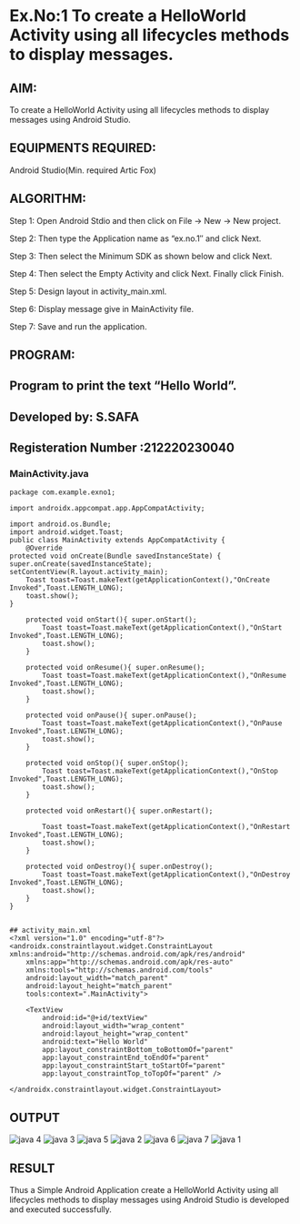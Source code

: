 # Ex.No:1 To create a HelloWorld Activity using all lifecycles methods to display messages.


## AIM:

To create a HelloWorld Activity using all lifecycles methods to display messages using Android Studio.

## EQUIPMENTS REQUIRED:

Android Studio(Min. required Artic Fox)

## ALGORITHM:

Step 1: Open Android Stdio and then click on File -> New -> New project.

Step 2: Then type the Application name as “ex.no.1″ and click Next. 

Step 3: Then select the Minimum SDK as shown below and click Next.

Step 4: Then select the Empty Activity and click Next. Finally click Finish.

Step 5: Design layout in activity_main.xml.

Step 6: Display message give in MainActivity file.

Step 7: Save and run the application.

## PROGRAM:


## Program to print the text “Hello World”.
## Developed by: S.SAFA
## Registeration Number :212220230040

### MainActivity.java
```
package com.example.exno1;

import androidx.appcompat.app.AppCompatActivity;

import android.os.Bundle;
import android.widget.Toast;
public class MainActivity extends AppCompatActivity {
    @Override
protected void onCreate(Bundle savedInstanceState) { super.onCreate(savedInstanceState); setContentView(R.layout.activity_main);
    Toast toast=Toast.makeText(getApplicationContext(),"OnCreate Invoked",Toast.LENGTH_LONG);
    toast.show();
}

    protected void onStart(){ super.onStart();
        Toast toast=Toast.makeText(getApplicationContext(),"OnStart Invoked",Toast.LENGTH_LONG);
        toast.show();
    }

    protected void onResume(){ super.onResume();
        Toast toast=Toast.makeText(getApplicationContext(),"OnResume Invoked",Toast.LENGTH_LONG);
        toast.show();
    }

    protected void onPause(){ super.onPause();
        Toast toast=Toast.makeText(getApplicationContext(),"OnPause Invoked",Toast.LENGTH_LONG);
        toast.show();
    }

    protected void onStop(){ super.onStop();
        Toast toast=Toast.makeText(getApplicationContext(),"OnStop Invoked",Toast.LENGTH_LONG);
        toast.show();
    }

    protected void onRestart(){ super.onRestart();

        Toast toast=Toast.makeText(getApplicationContext(),"OnRestart Invoked",Toast.LENGTH_LONG);
        toast.show();
    }

    protected void onDestroy(){ super.onDestroy();
        Toast toast=Toast.makeText(getApplicationContext(),"OnDestroy Invoked",Toast.LENGTH_LONG);
        toast.show();
    }
}


## activity_main.xml
<?xml version="1.0" encoding="utf-8"?>
<androidx.constraintlayout.widget.ConstraintLayout xmlns:android="http://schemas.android.com/apk/res/android"
    xmlns:app="http://schemas.android.com/apk/res-auto"
    xmlns:tools="http://schemas.android.com/tools"
    android:layout_width="match_parent"
    android:layout_height="match_parent"
    tools:context=".MainActivity">

    <TextView
        android:id="@+id/textView"
        android:layout_width="wrap_content"
        android:layout_height="wrap_content"
        android:text="Hello World"
        app:layout_constraintBottom_toBottomOf="parent"
        app:layout_constraintEnd_toEndOf="parent"
        app:layout_constraintStart_toStartOf="parent"
        app:layout_constraintTop_toTopOf="parent" />

</androidx.constraintlayout.widget.ConstraintLayout>

```


## OUTPUT
![java 4](https://user-images.githubusercontent.com/75234912/163751551-b91ad806-9770-43cd-beba-ecd2c52efaca.png)
![java 3](https://user-images.githubusercontent.com/75234912/163751565-24171fcc-9429-471c-9487-45aed86c7fd1.png)
![java 5](https://user-images.githubusercontent.com/75234912/163751590-ccc89c03-1224-4b7a-936b-f94cc3ca68ab.png)
![java 2](https://user-images.githubusercontent.com/75234912/163751610-14b4769b-a49b-4d63-89eb-ccaabe4b4d45.png)
![java 6](https://user-images.githubusercontent.com/75234912/163751625-544b0838-5160-4bbc-892f-1166230ad659.png)
![java 7](https://user-images.githubusercontent.com/75234912/163751654-32ddf73d-db2d-4342-adec-4a137f7cf9c7.png)
![java 1](https://user-images.githubusercontent.com/75234912/163751671-f7e302b0-8d7c-42a5-8d34-2031cbed7a65.png)




## RESULT
Thus a Simple Android Application create a HelloWorld Activity using all lifecycles methods to display messages using Android Studio is developed and executed successfully.


